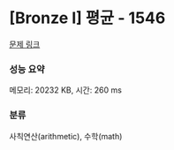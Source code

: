# [Bronze I] 평균 - 1546 

[문제 링크](https://www.acmicpc.net/problem/1546) 

### 성능 요약

메모리: 20232 KB, 시간: 260 ms

### 분류

사칙연산(arithmetic), 수학(math)

